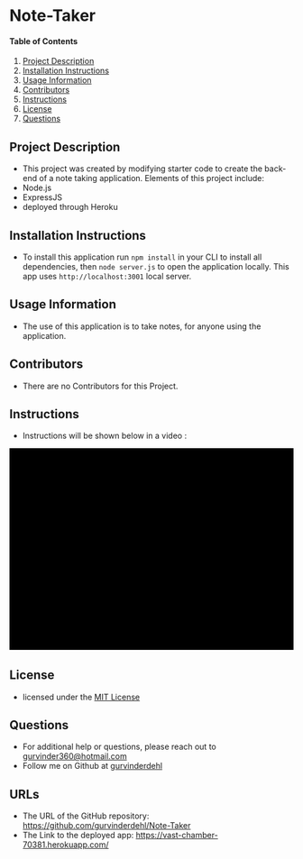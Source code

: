 # Note-Taker
#### Table of Contents
1. [Project Description](#project-description)
2. [Installation Instructions](#installation-instructions)
3. [Usage Information](#usage-information)
4. [Contributors](#contributors)
5. [Instructions](#Instructions)
6. [License](#license)
7. [Questions](#questions)
## Project Description
* This project was created by modifying starter code to create the back-end of a note taking application. Elements of this project include:
* Node.js
* ExpressJS
* deployed through Heroku

## Installation Instructions
* To install this application run ``npm install`` in your CLI to install all dependencies, then ``node server.js`` to open the application locally. This app uses ``http://localhost:3001`` local server.
## Usage Information
* The use of this application is to take notes, for anyone using the application.
## Contributors
* There are no Contributors for this Project.
## Instructions
* Instructions will be shown below in a video :
<img src="assets/zoom.gif" alt="Note Taker"/>

## License
* licensed under the [MIT License](LICENSE)
## Questions
* For additional help or questions, please reach out to gurvinder360@hotmail.com
* Follow me on Github at [gurvinderdehl](http://github.com/gurvinderdehl)

## URLs 
* The URL of the GitHub repository: https://github.com/gurvinderdehl/Note-Taker
* The Link to the deployed app: https://vast-chamber-70381.herokuapp.com/